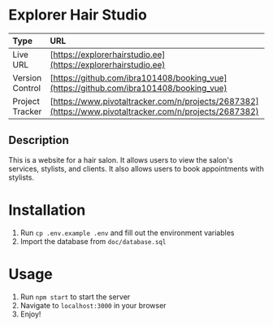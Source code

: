 # Explorer Hair Studio

| Type            | URL                                                                                                    |
|:----------------|:-------------------------------------------------------------------------------------------------------|
| Live URL        | [https://explorerhairstudio.ee](https://explorerhairstudio.ee)                                         |
| Version Control | [https://github.com/ibra101408/booking_vue](https://github.com/ibra101408/booking_vue)                 |
| Project Tracker | [https://www.pivotaltracker.com/n/projects/2687382](https://www.pivotaltracker.com/n/projects/2687382) |

## Description

This is a website for a hair salon. It allows users to view the salon's services, stylists, and clients. It also allows
users to book appointments with stylists.

# Installation

1. Run `cp .env.example .env` and fill out the environment variables
2. Import the database from `doc/database.sql`

# Usage

1. Run `npm start` to start the server
2. Navigate to `localhost:3000` in your browser
3. Enjoy!





